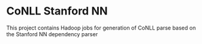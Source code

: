# CoNLL Stanford NN

This project contains Hadoop jobs for generation of CoNLL parse based on the Stanford NN dependency parser


